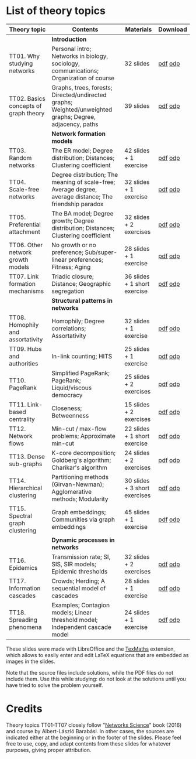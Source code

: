 # List of theory topics

| Theory topic                          | Contents                                                                                                 | Materials                     | Download |
|---------------------------------------|----------------------------------------------------------------------------------------------------------|-------------------------------|----------|
|                                       | **Introduction**      |  |  |
| TT01. Why studying networks           | Personal intro; Networks in biology, sociology, communications; Organization of course                   | 32 slides                     | [pdf](pdf/tt01_complex_networks.pdf) [odp](tt01_complex_networks.odp) |
| TT02. Basics concepts of graph theory | Graphs, trees, forests; Directed/undirected graphs; Weighted/unweighted graphs; Degree, adjacency, paths | 39 slides                     | [pdf](pdf/tt02_graph_theory_basics.pdf) [odp](tt02_graph_theory_basics.odp) |
|                                       | **Network formation models**      |  |  |
| TT03. Random networks                 | The ER model; Degree distribution; Distances; Clustering coefficient                                     | 42 slides + 1 exercise        | [pdf](pdf/tt03_random_networks.pdf) [odp](tt03_random_networks.odp)         
| TT04. Scale-free networks             | Degree distribution; The meaning of scale-free; Average degree, average distance; The friendship paradox | 32 slides + 1 exercise        | [pdf](pdf/tt04_scale_free_networks.pdf) [odp](tt04_scale_free_networks.odp)        |
| TT05. Preferential attachment         | The BA model; Degree growth; Degree distribution; Distances; Clustering coefficient                      | 32 slides + 2 exercises       | [pdf](pdf/tt05_preferential_attachment.pdf) [odp](tt05_preferential_attachment.odp)        |
| TT06. Other network growth models     | No growth or no preference; Sub/super-linear preferences; Fitness; Aging                                 | 28 slides + 1 exercise        | [pdf](pdf/tt06_other_growth_models.pdf) [odp](tt06_other_growth_models.odp)        |
| TT07. Link formation mechanisms       | Triadic closure; Distance; Geographic segregation                                                        | 36 slides + 1 short exercise  | [pdf](pdf/tt07_link_formation_mechanisms.pdf) [odp](tt07_link_formation_mechanisms.odp)  |
|                                       | **Structural patterns in networks**      |  |  |
| TT08. Homophily and assortativity     | Homophily;  Degree correlations; Assortativity                                                           | 32 slides + 1 exercise        | [pdf](pdf/tt08_homophily_assortativity.pdf) [odp](tt08_homophily_assortativity.odp)        |
| TT09. Hubs and authorities            | In-link counting; HITS                                                                                   | 25 slides + 1 exercise        | [pdf](pdf/tt09_hubs_authorities.pdf) [odp](tt09_hubs_authorities.odp)        |
| TT10. PageRank                        | Simplified PageRank; PageRank; Liquid/viscous democracy                                                  | 25 slides + 2 exercises       | [pdf](pdf/tt10_pagerank.pdf) [odp](tt10_pagerank.odp)       |
| TT11. Link-based centrality           | Closeness; Betweenness                                                                                   | 15 slides + 2 exercises       | [pdf](pdf/tt11_closeness_betweenness.pdf) [odp](tt11_closeness_betweenness.odp)       |
| TT12. Network flows                   | Min-cut / max-flow problems; Approximate min-cut                                                         | 22 slides + 1 short exercise  | [pdf](pdf/tt12_network_flows.pdf) [odp](tt12_network_flows.odp)  |
| TT13. Dense sub-graphs                | K-core decomposition; Goldberg's algorithm; Charikar's algorithm                                         | 24 slides + 2 exercises       | [pdf](pdf/tt13_dense_subgraphs.pdf) [odp](tt13_dense_subgraphs.odp)       |
| TT14. Hierarchical clustering         | Partitioning methods (Girvan-Newman); Agglomerative methods; Modularity                                  | 30 slides + 3 short exercises | [pdf](pdf/tt14_hierarchical_clustering.pdf) [odp](tt14_hierarchical_clustering.odp) |
| TT15. Spectral graph clustering       | Graph embeddings; Communities via graph embeddings                                                       | 45 slides + 1 exercise        | [pdf](pdf/tt15_spectral_clustering.pdf) [odp](tt15_spectral_clustering.odp) |
|                                       | **Dynamic processes in networks**      |  |  |
| TT16. Epidemics                       | Transmission rate; SI, SIS, SIR models; Epidemic thresholds                                              | 32 slides + 2 exercises       | [pdf](pdf/tt16_epidemics.pdf) [odp](tt16_epidemics.odp) |
| TT17. Information cascades            | Crowds; Herding; A sequential model of cascades                                                          | 28 slides + 1 exercise        | [pdf](pdf/tt17_information_cascades.pdf) [odp](tt17_information_cascades.odp) |
| TT18. Spreading phenomena             | Examples; Contagion models; Linear threshold model; Independent cascade model                            | 24 slides + 1 exercise        | [pdf](pdf/tt18_spreading_phenomena.pdf) [odp](tt18_spreading_phenomena.odp) |

These slides were made with LibreOffice and the [TexMaths](https://extensions.libreoffice.org/extensions/texmaths-1) extension, which allows to easily enter and edit LaTeX equations that are embedded as images in the slides.

Note that the source files include solutions, while the PDF files do not include them.
Use this while studying: do not look at the solutions until you have tried to solve the problem yourself.

# Credits

Theory topics TT01-TT07 closely follow "[Networks Science](http://networksciencebook.com/)" book (2016) and course by Albert-László Barabási.
In other cases, the sources are indicated either at the beginning or in the footer of the slides.
Please feel free to use, copy, and adapt contents from these slides for whatever purposes, giving proper attribution.
